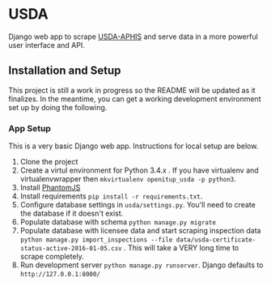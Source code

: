 # USDA

Django web app to scrape [USDA-APHIS](https://acissearch.aphis.usda.gov/LPASearch/faces/CustomerSearch.jspx) and serve data in a more powerful user interface and API.

## Installation and Setup

This project is still a work in progress so the README will be updated as it finalizes. In the meantime, you can get a working development environment set up by doing the following.

### App Setup

This is a very basic Django web app. Instructions for local setup are below.

1. Clone the project
2. Create a virtul environment for Python 3.4.x . If you have virtualenv and virtualenvwrapper then `mkvirtualenv openitup_usda -p python3`.
3. Install [PhantomJS](http://phantomjs.org/)
4. Install requirements `pip install -r requirements.txt`. 
5. Configure database settings in `usda/settings.py`. You'll need to create the database if it doesn't exist.
6. Populate database with schema `python manage.py migrate`
7. Populate database with licensee data and start scraping inspection data `python manage.py import_inspections --file data/usda-certificate-status-active-2016-01-05.csv` . This will take a VERY long time to scrape completely.
8. Run development server `python manage.py runserver`. Django defaults to `http://127.0.0.1:8000/`
